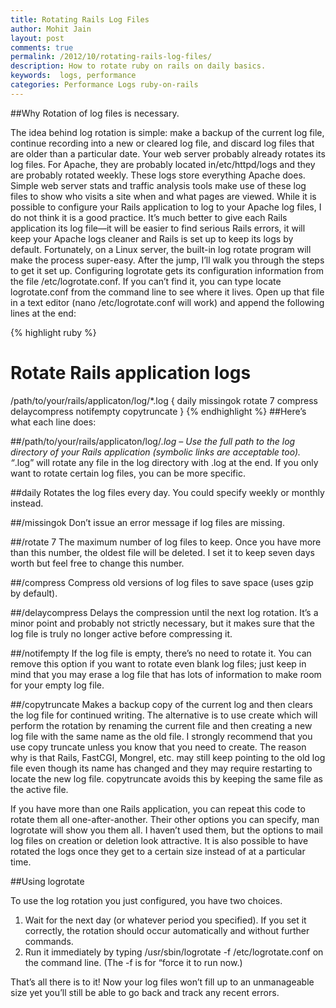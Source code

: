 ```yaml
---
title: Rotating Rails Log Files
author: Mohit Jain
layout: post
comments: true
permalink: /2012/10/rotating-rails-log-files/
description: How to rotate ruby on rails on daily basics.
keywords:  logs, performance
categories: Performance Logs ruby-on-rails
---
```


##Why Rotation of log files is necessary.

The idea behind log rotation is simple: make a backup of the current log file, continue recording into a new or cleared log file, and discard log files that are older than a particular date.
Your web server probably already rotates its log files. For Apache, they are probably located in/etc/httpd/logs and they are probably rotated weekly. These logs store everything Apache does. Simple web server stats and traffic analysis tools make use of these log files to show who visits a site when and what pages are viewed.
While it is possible to configure your Rails application to log to your Apache log files, I do not think it is a good practice. It’s much better to give each Rails application its log file—it will be easier to find serious Rails errors, it will keep your Apache logs cleaner and Rails is set up to keep its logs by default. Fortunately, on a Linux server, the built-in log rotate program will make the process super-easy. After the jump, I’ll walk you through the steps to get it set up.
Configuring logrotate gets its configuration information from the file /etc/logrotate.conf. If you can’t find it, you can type locate logrotate.conf from the command line to see where it lives. Open up that file in a text editor (nano /etc/logrotate.conf will work) and append the following lines at the end:

{% highlight ruby %}
# Rotate Rails application logs

/path/to/your/rails/applicaton/log/*.log {
  daily
  missingok
  rotate 7
  compress
  delaycompress
  notifempty
  copytruncate
}
{% endhighlight %}
##Here’s what each line does:

##/path/to/your/rails/applicaton/log/*.log –
 Use the full path to the log directory of your Rails application (symbolic links are acceptable too). “*.log” will rotate any file in the log directory with .log at the end. If you only want to rotate certain log files, you can be more specific.

##daily
 Rotates the log files every day. You could specify weekly or monthly instead.

##/missingok
 Don’t issue an error message if log files are missing.

##/rotate 7
 The maximum number of log files to keep. Once you have more than this number, the oldest file will be deleted. I set it to keep seven days worth but feel free to change this number.

##/compress
 Compress old versions of log files to save space (uses gzip by default).

##/delaycompress
 Delays the compression until the next log rotation. It’s a minor point and probably not strictly necessary, but it makes sure that the log file is truly no longer active before compressing it.

##/notifempty
 If the log file is empty, there’s no need to rotate it. You can remove this option if you want to rotate even blank log files; just keep in mind that you may erase a log file that has lots of information to make room for your empty log file.

##/copytruncate
 Makes a backup copy of the current log and then clears the log file for continued writing. The alternative is to use create which will perform the rotation by renaming the current file and then creating a new log file with the same name as the old file. I strongly recommend that you use copy truncate unless you know that you need to create. The reason why is that Rails, FastCGI, Mongrel, etc. may still keep pointing to the old log file even though its name has changed and they may require restarting to locate the new log file. copytruncate avoids this by keeping the same file as the active file.

If you have more than one Rails application, you can repeat this code to rotate them all one-after-another. Their other options you can specify, man logrotate will show you them all. I haven’t used them, but the options to mail log files on creation or deletion look attractive. It is also possible to have rotated the logs once they get to a certain size instead of at a particular time.

##Using logrotate

To use the log rotation you just configured, you have two choices.

1. Wait for the next day (or whatever period you specified). If you set it correctly, the rotation should occur automatically and without further commands.
2. Run it immediately by typing /usr/sbin/logrotate -f /etc/logrotate.conf on the command line. (The -f is for “force it to run now.)

That’s all there is to it! Now your log files won’t fill up to an unmanageable size yet you’ll still be able to go back and track any recent errors.
